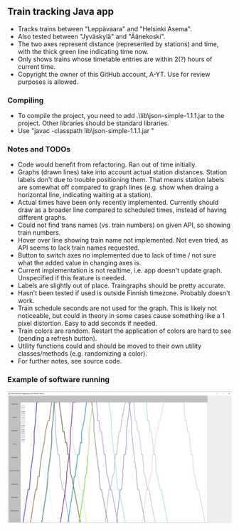 ## Train tracking Java app
* Tracks trains between "Leppävaara" and "Helsinki Asema".
* Also tested between "Jyväskylä" and "Äänekoski".
* The two axes represent distance (represented by stations) and time, with the thick green line indicating time now.
* Only shows trains whose timetable entries are within 2(?) hours of current time.
* Copyright the owner of this GitHub account, A-YT. Use for review purposes is allowed.

### Compiling
* To compile the project, you need to add .\lib\json-simple-1.1.1.jar to the project. Other libraries should be standard libraries.
* Use "javac -classpath lib\json-simple-1.1.1.jar "

### Notes and TODOs
* Code would benefit from refactoring. Ran out of time initially.
* Graphs (drawn lines) take into account actual station distances. Station labels don't due to trouble positioning them. That means station labels are somewhat off compared to graph lines (e.g. show when draing a horizontal line, indicating waiting at a station).
* Actual times have been only recently implemented. Currently should draw as a broader line compared to scheduled times, instead of having different graphs.
* Could not find trans names (vs. train numbers) on given API, so showing train numbers.
* Hover over line showing train name not implemented. Not even tried, as API seems to lack train names requested.
* Button to switch axes no implemented due to lack of time / not sure what the added value in changing axes is.
* Current implementation is not realtime, i.e. app doesn't update graph. Unspecified if this feature is needed.
* Labels are slightly out of place. Traingraphs should be pretty accurate.
* Hasn't been tested if used is outside Finnish timezone. Probably doesn't work.
* Train schedule seconds are not used for the graph. This is likely not noticeable, but could in theory in some cases cause something like a 1 pixel distortion. Easy to add seconds if needed.
* Train colors are random. Restart the application of colors are hard to see (pending a refresh button).
* Utility functions could and should be moved to their own utility classes/methods (e.g. randomizing a color).
* For further notes, see source code.


### Example of software running
![Train graph](example.jpg)
